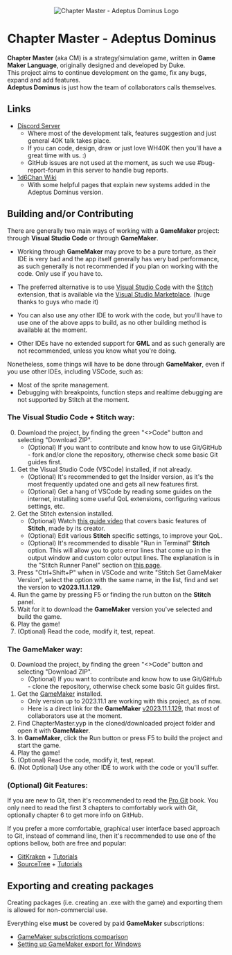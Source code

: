 <p align="center">
  <img src="https://github.com/user-attachments/assets/47772b42-59ad-4fdf-84de-ae9bcba999be" alt="Chapter Master - Adeptus Dominus Logo"/>
</p>

# Chapter Master - Adeptus Dominus

**Chapter Master** (aka CM) is a strategy/simulation game, written in **Game Maker Language**, originally designed and developed by Duke.\
This project aims to continue development on the game, fix any bugs, expand and add features.\
**Adeptus Dominus** is just how the team of collaborators calls themselves.

## Links

- [Discord Server](https://discord.gg/zAGpqHzsXQ)
   - Where most of the development talk, features suggestion and just general 40K talk takes place.
   - If you can code, design, draw or just love WH40K then you'll have a great time with us. :)
   - GitHub issues are not used at the moment, as such we use #bug-report-forum in this server to handle bug reports.
- [1d6Chan Wiki](https://1d6chan.miraheze.org/wiki/Chapter_Master_(game))
   - With some helpful pages that explain new systems added in the Adeptus Dominus version.

## Building and/or Contributing

There are generally two main ways of working with a **GameMaker** project: through **Visual Studio Code** or through **GameMaker**.

- Working through **GameMaker** may prove to be a pure torture, as their IDE is very bad and the app itself generally has very bad performance, as such generally is not recommended if you plan on working with the code. Only use if you have to.
- The preferred alternative is to use [Visual Studio Code](https://code.visualstudio.com/) with the [Stitch](https://github.com/bscotch/stitch) extension, that is available via the [Visual Studio Marketplace](https://marketplace.visualstudio.com/items?itemName=bscotch.bscotch-stitch-vscode). (huge thanks to guys who made it)

- You can also use any other IDE to work with the code, but you'll have to use one of the above apps to build, as no other building method is available at the moment.
- Other IDEs have no extended support for **GML** and as such generally are not recommended, unless you know what you're doing.

Nonetheless, some things will have to be done through **GameMaker**, even if you use other IDEs, including VSCode, such as: 
- Most of the sprite management.
- Debugging with breakpoints, function steps and realtime debugging are not supported by Stitch at the moment.

### The Visual Studio Code + Stitch way:

0. Download the project, by finding the green "<>Code" button and selecting "Download ZIP".
   - (Optional) If you want to contribute and know how to use Git/GitHub - fork and/or clone the repository, otherwise check some basic Git guides first.
1. Get the Visual Studio Code (VSCode) installed, if not already.
   - (Optional) It's recommended to get the Insider version, as it's the most frequently updated one and gets all new features first.
   - (Optional) Get a hang of VSCode by reading some guides on the internet, installing some useful QoL extensions, configuring various settings, etc.
2. Get the Stitch extension installed.
   - (Optional) Watch [this guide video](https://youtu.be/N0wnHauUQjA?si=GPQ22a_LyZq3Y9LP) that covers basic features of **Stitch**, made by its creator.
   - (Optional) Edit various **Stitch** specific settings, to improve your QoL.
   - (Optional) It's recommended to disable "Run in Terminal" **Stitch** option. This will allow you to goto error lines that come up in the output window and custom color output lines. The explanation is in the "Stitch Runner Panel" section on [this page](https://marketplace.visualstudio.com/items?itemName=bscotch.bscotch-stitch-vscode).
3. Press "Ctrl+Shift+P" when in VSCode and write "Stitch Set GameMaker Version", select the option with the same name, in the list, find and set the version to **v2023.11.1.129**. 
4. Run the game by pressing F5 or finding the run button on the **Stitch** panel.
5. Wait for it to download the **GameMaker** version you've selected and build the game.
6. Play the game!
7. (Optional) Read the code, modify it, test, repeat.

### The GameMaker way:
0. Download the project, by finding the green "<>Code" button and selecting "Download ZIP".
   - (Optional) If you want to contribute and know how to use Git/GitHub - clone the repository, otherwise check some basic Git guides first.
1. Get the [GameMaker](https://gamemaker.io/en/) installed.
   - Only version up to 2023.11.1 are working with this project, as of now.
   - Here is a direct link for the **GameMaker** [v2023.11.1.129](https://gms.yoyogames.com/GameMaker-Installer-2023.11.1.129.exe), that most of collaborators use at the moment.
2. Find ChapterMaster.yyp in the cloned/downloaded project folder and open it with **GameMaker**.
3. In **GameMaker**, click the Run button or press F5 to build the project and start the game.
4. Play the game!
5. (Optional) Read the code, modify it, test, repeat.
6. (Not Optional) Use any other IDE to work with the code or you'll suffer.

### (Optional) Git Features:

If you are new to Git, then it's recommended to read the [Pro Git](https://git-scm.com/book/en/v2) book. You only need to read the first 3 chapters to comfortably work with Git, optionally chapter 6 to get more info on GitHub.

If you prefer a more comfortable, graphical user interface based approach to Git, instead of command line, then it's recommended to use one of the options bellow, both are free and popular:
-   [GitKraken](https://www.gitkraken.com/) + [Tutorials](https://www.gitkraken.com/learn/git/tutorials)
-   [SourceTree](https://www.sourcetreeapp.com/) + [Tutorials](https://confluence.atlassian.com/get-started-with-sourcetree)

## Exporting and creating packages

Creating packages (i.e. creating an .exe with the game) and exporting them is allowed for non-commercial use.

Everything else **must** be covered by paid **GameMaker** subscriptions:
- [GameMaker subscriptions comparison](https://gamemaker.io/en/get)
- [Setting up GameMaker export for Windows](https://help.yoyogames.com/hc/en-us/articles/235186048-Setting-Up-For-Windows)
